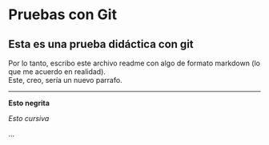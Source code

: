 # Pruebas con Git

## Esta es una prueba didáctica con git

Por lo tanto, escribo este archivo readme con algo de formato
markdown (lo que me acuerdo en realidad).  
Este, creo, sería un nuevo parrafo.

---

__Esto negrita__

_Esto cursiva_

...
